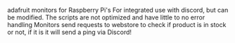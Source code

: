 adafruit monitors for Raspberry Pi's
For integrated use with discord, but can be modified.
The scripts are not optimized and have little to no error handling
Monitors send requests to webstore to check if product is in stock or not, if it is it will send a ping via Discord!
